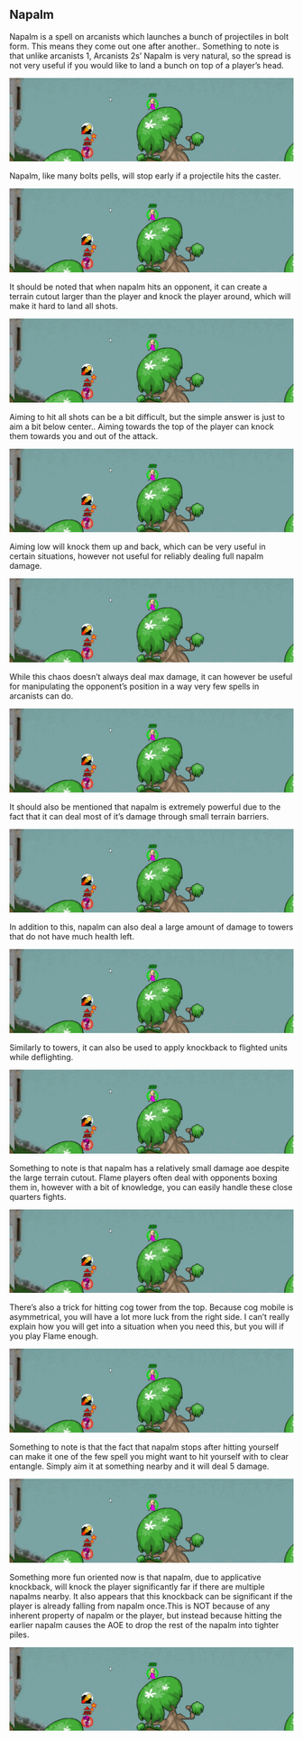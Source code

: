 ## Napalm 

Napalm is a spell on arcanists which launches a bunch of projectiles in bolt form. This means they come out one after another.. Something to note is that unlike arcanists 1, Arcanists 2s’ Napalm is very natural, so the spread is not very useful if you would like to land a bunch on top of a player’s head.


![napalm1](https://raw.githubusercontent.com/1IlIl/wikidata/main/flame/gifs/napalm1.gif)


Napalm, like many bolts pells, will stop early if a projectile hits the caster.


![napalm2](https://raw.githubusercontent.com/1IlIl/wikidata/main/flame/gifs/napalm1.gif)


It should be noted that when napalm hits an opponent, it can create a terrain cutout larger than the player and knock the player around, which will make it hard to land all shots.


![napalm3](https://raw.githubusercontent.com/1IlIl/wikidata/main/flame/gifs/napalm1.gif)


Aiming to hit all shots can be a bit difficult, but the simple answer is just to aim a bit below center.. Aiming towards the top of the player can knock them towards you and out of the attack.


![napalm4](https://raw.githubusercontent.com/1IlIl/wikidata/main/flame/gifs/napalm1.gif)


Aiming low will knock them up and back, which can be very useful in certain situations, however not useful for reliably dealing full napalm damage.


![napalm5](https://raw.githubusercontent.com/1IlIl/wikidata/main/flame/gifs/napalm1.gif)


While this chaos doesn’t always deal max damage, it can however be useful for manipulating the opponent’s position in a way very few spells in arcanists can do.


![napalm6](https://raw.githubusercontent.com/1IlIl/wikidata/main/flame/gifs/napalm1.gif)


It should also be mentioned that napalm is extremely powerful due to the fact that it can deal most of it’s damage through small terrain barriers.


![napalm7](https://raw.githubusercontent.com/1IlIl/wikidata/main/flame/gifs/napalm1.gif)


In addition to this, napalm can also deal a large amount of damage to towers that do not have much health left.


![napalm8](https://raw.githubusercontent.com/1IlIl/wikidata/main/flame/gifs/napalm1.gif)


Similarly to towers, it can also be used to apply knockback to flighted units while deflighting.


![napalm9](https://raw.githubusercontent.com/1IlIl/wikidata/main/flame/gifs/napalm1.gif)


Something to note is that napalm has a relatively small damage aoe despite the large terrain cutout. Flame players often deal with opponents boxing them in, however with a bit of knowledge, you can easily handle these close quarters fights.


![napalm10](https://raw.githubusercontent.com/1IlIl/wikidata/main/flame/gifs/napalm1.gif)


There’s also a trick for hitting cog tower from the top. Because cog mobile is asymmetrical, you will have a lot more luck from the right side. I can’t really explain how you will get into a situation when you need this, but you will if you play Flame enough.


![napalm11](https://raw.githubusercontent.com/1IlIl/wikidata/main/flame/gifs/napalm1.gif)


Something to note is that the fact that napalm stops after hitting yourself can make it one of the few spell you might want to hit yourself with to clear entangle. Simply aim it at something nearby and it will deal 5 damage.


![napalm12](https://raw.githubusercontent.com/1IlIl/wikidata/main/flame/gifs/napalm1.gif)


Something more fun oriented now is that napalm, due to applicative knockback, will knock the player significantly far if there are multiple napalms nearby. It also appears that this knockback can be significant if the player is already falling from napalm once.This is NOT because of any inherent property of napalm or the player, but instead because hitting the earlier napalm causes the AOE to drop the rest of the napalm into tighter piles.


![napalm13](https://raw.githubusercontent.com/1IlIl/wikidata/main/flame/gifs/napalm1.gif)



